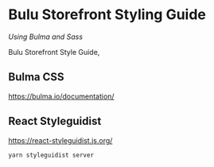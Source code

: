 # Bulu Storefront Styling Guide

_Using Bulma and Sass_

Bulu Storefront Style Guide,

## Bulma CSS

https://bulma.io/documentation/

## React Styleguidist

https://react-styleguidist.js.org/

`yarn styleguidist server`

##
